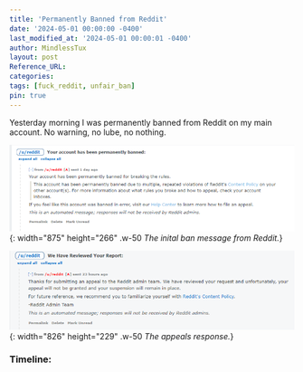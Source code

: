 ```yaml
---
title: 'Permanently Banned from Reddit'
date: '2024-05-01 00:00:00 -0400'
last_modified_at: '2024-05-01 00:00:01 -0400'
author: MindlessTux
layout: post
Reference_URL:
categories: 
tags: [fuck_reddit, unfair_ban]
pin: true
---
```


Yesterday morning I was permanently banned from Reddit on my main account.  No warning, no lube, no nothing.

![Ban Message](/assets/img/posts/reddit-ban/The-Ban-Message.png){: width="875" height="266" .w-50 
_The inital ban message from Reddit._}

![Appeal Response 1](/assets/img/posts/reddit-ban/The-Appeal-Answer.png){: width="826" height="229" .w-50 
_The appeals response._}


### Timeline:
